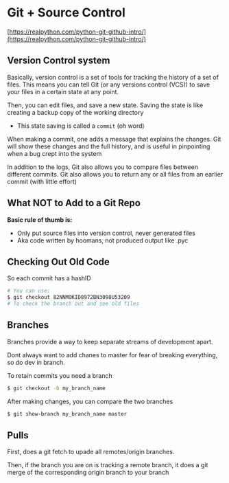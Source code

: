 # Git + Source Control

[https://realpython.com/python-git-github-intro/](https://realpython.com/python-git-github-intro/)

## Version Control system

Basically, version control is a set of tools for tracking the history of a set of files. This means you can tell Git (or any versions control (VCS)) to save your files in a certain state at any point.

Then, you can edit files, and save a new state. Saving the state is like creating a backup copy of the working directory

* This state saving is called a `commit` (oh word)

When making a commit, one adds a message that explains the changes. Git will show these changes and the full history, and is useful in pinpointing when a bug crept into the system

In addition to the logs, Git also allows you to compare files between different commits. Git also allows you to return any or all files from an earlier commit (with little effort)

## What NOT to Add to a Git Repo

**Basic rule of thumb is:**

* Only put source files into version control, never generated files
* Aka code written by hoomans, not produced output like .pyc

## Checking Out Old Code

So each commit has a hashID

```bash
# You can use:
$ git checkout 82NNMOKID8972BN3098U53209
# To check the branch out and see old files
```

## Branches

Branches provide a way to keep separate streams of development apart.

Dont always want to add chanes to master for fear of breaking everything, so do dev in branch.

To retain commits you need a branch
```bash
$ git checkout -b my_branch_name
```

After making changes, you can compare the two branches

```bash
$ git show-branch my_branch_name master
```

## Pulls

First, does a git fetch to upade all remotes/origin branches.

Then, if the branch you are on is tracking a remote branch, it does a git merge of the corresponding origin branch to your branch
